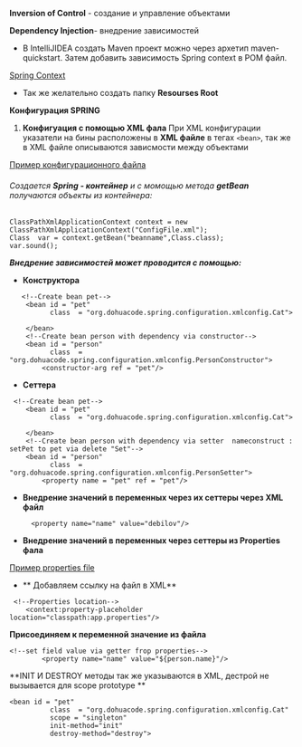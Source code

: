 **Inversion of Control** - создание и управление объектами

**Dependency Injection**- внедрение зависимостей

- В IntelliJIDEA создать Maven  проект можно через архетип maven-quickstart.
Затем добавить зависимость Spring context в POM файл.

[Spring Context](https://mvnrepository.com/artifact/org.springframework/spring-context "Spring Context")

- Так же желательно создать папку **Resourses Root**

**Конфигурация SPRING**

1.   **Конфигуация с помощью XML фала**
При XML конфигурации указатели на бины расположены в **XML файле** в тегах `<bean>`, так же в XML файле описываются зависмости между объектами

[Пример конфигурационного файла](https://github.com/DohuaCode/Spring_Tutorial/blob/main/resources/ConstructorDependency.xml "Пример конфигурационного файла")

###### Создается **Spring - контейнер** и с момощью метода **getBean** получаются объекты из контейнера:
```
ClassPathXmlApplicationContext context = new ClassPathXmlApplicationContext("ConfigFile.xml");
Class  var = context.getBean("beanname",Class.class);
var.sound();
```
***Внедрение зависимостей может проводится с помощью:***
- **Конструктора**
```
   <!--Create bean pet-->
    <bean id = "pet"
          class  = "org.dohuacode.spring.configuration.xmlconfig.Cat">

    </bean>
    <!--Create bean person with dependency via constructor-->
    <bean id = "person"
          class  = "org.dohuacode.spring.configuration.xmlconfig.PersonConstructor">
        <constructor-arg ref = "pet"/>
```


- **Cеттера**
```
 <!--Create bean pet-->
    <bean id = "pet"
          class  = "org.dohuacode.spring.configuration.xmlconfig.Cat">

    </bean>
    <!--Create bean person with dependency via setter  nameconstruct : setPet to pet via delete "Set"-->
    <bean id = "person"
          class  = "org.dohuacode.spring.configuration.xmlconfig.PersonSetter">
        <property name = "pet" ref = "pet"/>
```

- **Внедрение значений в переменных через их сеттеры через XML файл**

  <!--set field value via setter-->
        <property name="name" value="debilov"/>

- **Внедрение значений в переменных через сеттеры из Properties фала**

[Пример properties file](https://github.com/DohuaCode/Spring_Tutorial/blob/main/resources/app.properties "Пример properties file")

- ** Добавляем ссылку на файл в XML**
```
 <!--Properties location-->
    <context:property-placeholder location="classpath:app.properties"/>
```

**Присоединяем к переменной значение из файла**
```
<!--set field value via getter frop properties-->
        <property name="name" value="${person.name}"/>
```


**INIT И DESTROY методы так же указываются в XML, дестрой не вызывается для scope prototype
**
```
<bean id = "pet"
          class  = "org.dohuacode.spring.configuration.xmlconfig.Cat"
          scope = "singleton"
          init-method="init"
          destroy-method="destroy">
```
